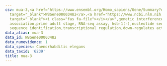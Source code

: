 ```yaml
---
csv: mua-3,<a href="https://www.ensembl.org/Homo_sapiens/Gene/Summary?db=core;g=WBGene00003482"
  target="_blank">WBGene00003482</a>,<a href="https://www.ncbi.nlm.nih.gov/pubmed/30894454"
  target="_blank"><i class="fas fa-file"></i></a>",genetic interference,functional
  association,prime adult stage, RNA-seq assay, hsb-1(-),nucleotide sequence identification,nucleotide
  sequence identification,transcriptional regulation,down-regulates activity
data_alias: mua-3
data_id: WBGene00003482
data_numevidence: 1
data_species: Caenorhabditis elegans
data_taxid: '6239'
title: mua-3
---
```

